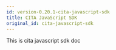 ```yaml
---
id: version-0.20.1-cita-javascript-sdk
title: CITA JavaScript SDK
original_id: cita-javascript-sdk
---
```

This is cita javascript sdk doc